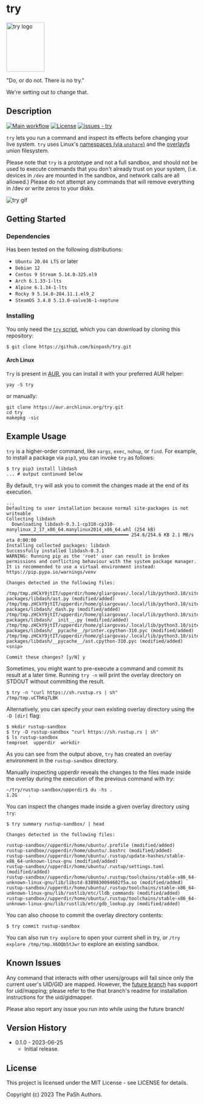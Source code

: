 # try

<img src="docs/try_logo.png" alt="try logo" width="100" height="130">

"Do, or do not. There is no try."

We're setting out to change that.

## Description
[![Main workflow](https://github.com/binpash/try/actions/workflows/test.yaml/badge.svg)](https://github.com/binpash/try/actions/workflows/test.yaml)
[![License](https://img.shields.io/badge/License-MIT-blue)](#license)
[![issues - try](https://img.shields.io/github/issues/binpash/try)](https://github.com/binpash/try/issues)

`try` lets you run a command and inspect its effects before changing your live system. `try` uses Linux's [namespaces (via `unshare`)](https://docs.kernel.org/userspace-api/unshare.html) and the [overlayfs](https://docs.kernel.org/filesystems/overlayfs.html) union filesystem.

Please note that `try` is a prototype and not a full sandbox, and should not be used to execute
commands that you don't already trust on your system, (i.e. devices in `/dev` are
mounted in the sandbox, and network calls are all allowed.) Please do not
attempt any commands that will remove everything in /dev or write zeros to your
disks.

<img src="docs/try_pip_install_example.gif" alt="try gif">

## Getting Started

### Dependencies

Has been tested on the following distributions:
* `Ubuntu 20.04 LTS` or later
* `Debian 12`
* `Centos 9 Stream 5.14.0-325.el9`
* `Arch 6.1.33-1-lts`
* `Alpine 6.1.34-1-lts`
* `Rocky 9 5.14.0-284.11.1.el9_2`
* `SteamOS 3.4.8 5.13.0-valve36-1-neptune`

### Installing

You only need the [`try` script](https://raw.githubusercontent.com/binpash/try/main/try), which you can download by cloning this repository:

```ShellSession
$ git clone https://github.com/binpash/try.git
```

#### Arch Linux

`Try` is present in [AUR](https://aur.archlinux.org/packages/try), you can install it with your preferred AUR helper:

```shellsession
yay -S try
```

or manually:

```shellsession
git clone https://aur.archlinux.org/try.git
cd try
makepkg -sic
```

## Example Usage

`try` is a higher-order command, like `xargs`, `exec`, `nohup`, or `find`. For example, to install a package via `pip3`, you can invoke `try` as follows:

```ShellSession
$ try pip3 install libdash
... # output continued below
```

By default, `try` will ask you to commit the changes made at the end of its execution.

```ShellSession
...
Defaulting to user installation because normal site-packages is not writeable
Collecting libdash
  Downloading libdash-0.3.1-cp310-cp310-manylinux_2_17_x86_64.manylinux2014_x86_64.whl (254 kB)
     ━━━━━━━━━━━━━━━━━━━━━━━━━━━━━━━━━━━━━━━━ 254.6/254.6 KB 2.1 MB/s eta 0:00:00
Installing collected packages: libdash
Successfully installed libdash-0.3.1
WARNING: Running pip as the 'root' user can result in broken permissions and conflicting behaviour with the system package manager. It is recommended to use a virtual environment instead: https://pip.pypa.io/warnings/venv

Changes detected in the following files:

/tmp/tmp.zHCkY9jtIT/upperdir/home/gliargovas/.local/lib/python3.10/site-packages/libdash/ast.py (modified/added)
/tmp/tmp.zHCkY9jtIT/upperdir/home/gliargovas/.local/lib/python3.10/site-packages/libdash/_dash.py (modified/added)
/tmp/tmp.zHCkY9jtIT/upperdir/home/gliargovas/.local/lib/python3.10/site-packages/libdash/__init__.py (modified/added)
/tmp/tmp.zHCkY9jtIT/upperdir/home/gliargovas/.local/lib/python3.10/site-packages/libdash/__pycache__/printer.cpython-310.pyc (modified/added)
/tmp/tmp.zHCkY9jtIT/upperdir/home/gliargovas/.local/lib/python3.10/site-packages/libdash/__pycache__/ast.cpython-310.pyc (modified/added)
<snip>

Commit these changes? [y/N] y
```

Sometimes, you might want to pre-execute a command and commit its result at a later time. Running `try -n` will print the overlay directory on STDOUT without committing the result.

```ShellSession
$ try -n "curl https://sh.rustup.rs | sh"
/tmp/tmp.uCThKq7LBK
```

Alternatively, you can specify your own existing overlay directory using the `-D [dir]` flag:

```ShellSession
$ mkdir rustup-sandbox
$ try -D rustup-sandbox "curl https://sh.rustup.rs | sh"
$ ls rustup-sandbox
temproot  upperdir  workdir
```

As you can see from the output above, `try` has created an overlay environment in the `rustup-sandbox` directory.

Manually inspecting upperdir reveals the changes to the files made inside the overlay during the execution of the previous command with *try*:

```ShellSession
~/try/rustup-sandbox/upperdir$ du -hs .
1.2G    .
```

You can inspect the changes made inside a given overlay directory using `try`:

```ShellSession
$ try summary rustup-sandbox/ | head

Changes detected in the following files:

rustup-sandbox//upperdir/home/ubuntu/.profile (modified/added)
rustup-sandbox//upperdir/home/ubuntu/.bashrc (modified/added)
rustup-sandbox//upperdir/home/ubuntu/.rustup/update-hashes/stable-x86_64-unknown-linux-gnu (modified/added)
rustup-sandbox//upperdir/home/ubuntu/.rustup/settings.toml (modified/added)
rustup-sandbox//upperdir/home/ubuntu/.rustup/toolchains/stable-x86_64-unknown-linux-gnu/lib/libstd-8389830094602f5a.so (modified/added)
rustup-sandbox//upperdir/home/ubuntu/.rustup/toolchains/stable-x86_64-unknown-linux-gnu/lib/rustlib/etc/lldb_commands (modified/added)
rustup-sandbox//upperdir/home/ubuntu/.rustup/toolchains/stable-x86_64-unknown-linux-gnu/lib/rustlib/etc/gdb_lookup.py (modified/added)
```

You can also choose to commit the overlay directory contents:

```ShellSession
$ try commit rustup-sandbox
```

You can also run `try explore` to open your current shell in try, or `/try
explore /tmp/tmp.X6OQb5tJwr` to explore an existing sandbox.

## Known Issues
Any command that interacts with other users/groups will fail since only the
current user's UID/GID are mapped. However, the [future
branch](https://github.com/binpash/try/tree/future) has support for uid/mapping;
please refer to the that branch's readme for installation instructions for the
uid/gidmapper.

Please also report any issue you run into while using the future branch!

## Version History

* 0.1.0 - 2023-06-25
    * Initial release.

## License

This project is licensed under the MIT License - see LICENSE for details.

Copyright (c) 2023 The PaSh Authors.
